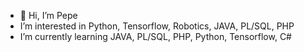 - 👋 Hi, I’m Pepe
- I’m interested in Python, Tensorflow, Robotics, JAVA, PL/SQL, PHP
- I’m currently learning JAVA, PL/SQL, PHP, Python, Tensorflow, C#

<!---
PepeAliasJose/PepeAliasJose is a ✨ special ✨ repository because its `README.md` (this file) appears on your GitHub profile.
You can click the Preview link to take a look at your changes.
--->
